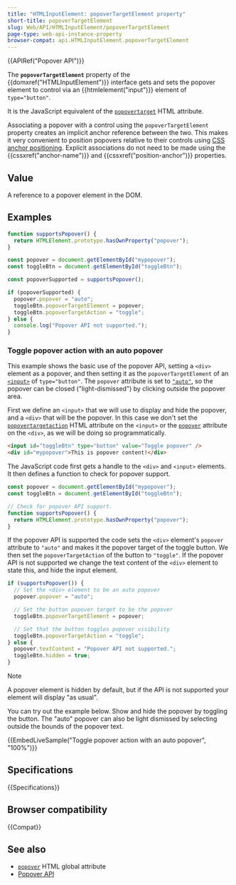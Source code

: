 ```yaml
---
title: "HTMLInputElement: popoverTargetElement property"
short-title: popoverTargetElement
slug: Web/API/HTMLInputElement/popoverTargetElement
page-type: web-api-instance-property
browser-compat: api.HTMLInputElement.popoverTargetElement
---
```


{{APIRef("Popover API")}}

The **`popoverTargetElement`** property of the {{domxref("HTMLInputElement")}} interface gets and sets the popover element to control via an {{htmlelement("input")}} element of `type="button"`.

It is the JavaScript equivalent of the [`popovertarget`](/en-US/docs/Web/HTML/Element/button#popovertarget) HTML attribute.

Associating a popover with a control using the `popoverTargetElement` property creates an implicit anchor reference between the two. This makes it very convenient to position popovers relative to their controls using [CSS anchor positioning](/en-US/docs/Web/CSS/CSS_anchor_positioning). Explicit associations do not need to be made using the {{cssxref("anchor-name")}} and {{cssxref("position-anchor")}} properties.

## Value

A reference to a popover element in the DOM.

## Examples

```js
function supportsPopover() {
  return HTMLElement.prototype.hasOwnProperty("popover");
}

const popover = document.getElementById("mypopover");
const toggleBtn = document.getElementById("toggleBtn");

const popoverSupported = supportsPopover();

if (popoverSupported) {
  popover.popover = "auto";
  toggleBtn.popoverTargetElement = popover;
  toggleBtn.popoverTargetAction = "toggle";
} else {
  console.log("Popover API not supported.");
}
```

### Toggle popover action with an auto popover

This example shows the basic use of the popover API, setting a `<div>` element as a popover, and then setting it as the `popoverTargetElement` of an [`<input>`](/en-US/docs/Web/HTML/Element/input/button) of `type="button"`.
The `popover` attribute is set to [`"auto"`](/en-US/docs/Web/API/Popover_API/Using#auto_state_and_light_dismiss), so the popover can be closed ("light-dismissed") by clicking outside the popover area.

First we define an `<input>` that we will use to display and hide the popover, and a `<div>` that will be the popover.
In this case we don't set the [`popovertargetaction`](/en-US/docs/Web/HTML/Element/button#popovertargetaction) HTML attribute on the `<input>` or the [`popover`](/en-US/docs/Web/HTML/Global_attributes/popover) attribute on the `<div>`, as we will be doing so programmatically.

```html
<input id="toggleBtn" type="button" value="Toggle popover" />
<div id="mypopover">This is popover content!</div>
```

The JavaScript code first gets a handle to the `<div>` and `<input>` elements.
It then defines a function to check for popover support.

```js
const popover = document.getElementById("mypopover");
const toggleBtn = document.getElementById("toggleBtn");

// Check for popover API support.
function supportsPopover() {
  return HTMLElement.prototype.hasOwnProperty("popover");
}
```

If the popover API is supported the code sets the `<div>` element's `popover` attribute to `"auto"` and makes it the popover target of the toggle button.
We then set the `popoverTargetAction` of the button to `"toggle"`.
If the popover API is not supported we change the text content of the `<div>` element to state this, and hide the input element.

```js
if (supportsPopover()) {
  // Set the <div> element to be an auto popover
  popover.popover = "auto";

  // Set the button popover target to be the popover
  toggleBtn.popoverTargetElement = popover;

  // Set that the button toggles popover visibility
  toggleBtn.popoverTargetAction = "toggle";
} else {
  popover.textContent = "Popover API not supported.";
  toggleBtn.hidden = true;
}
```

> [!NOTE]
> A popover element is hidden by default, but if the API is not supported your element will display "as usual".

You can try out the example below.
Show and hide the popover by toggling the button.
The "auto" popover can also be light dismissed by selecting outside the bounds of the popover text.

{{EmbedLiveSample("Toggle popover action with an auto popover", "100%")}}

## Specifications

{{Specifications}}

## Browser compatibility

{{Compat}}

## See also

- [`popover`](/en-US/docs/Web/HTML/Global_attributes/popover) HTML global attribute
- [Popover API](/en-US/docs/Web/API/Popover_API)
